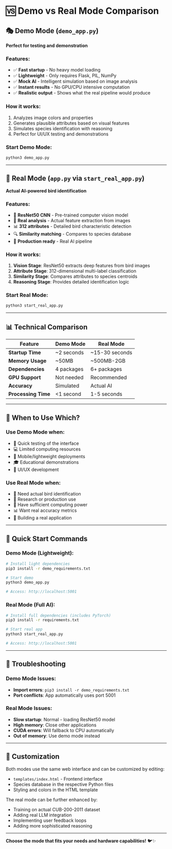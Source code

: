 # 🆚 Demo vs Real Mode Comparison

## 🎭 Demo Mode (`demo_app.py`)
**Perfect for testing and demonstration**

### Features:
- ✅ **Fast startup** - No heavy model loading
- ✅ **Lightweight** - Only requires Flask, PIL, NumPy
- ✅ **Mock AI** - Intelligent simulation based on image analysis
- ✅ **Instant results** - No GPU/CPU intensive computation
- ✅ **Realistic output** - Shows what the real pipeline would produce

### How it works:
1. Analyzes image colors and properties
2. Generates plausible attributes based on visual features
3. Simulates species identification with reasoning
4. Perfect for UI/UX testing and demonstrations

### Start Demo Mode:
```bash
python3 demo_app.py
```

---

## 🧠 Real Mode (`app.py` via `start_real_app.py`)
**Actual AI-powered bird identification**

### Features:
- 🚀 **ResNet50 CNN** - Pre-trained computer vision model
- 🎯 **Real analysis** - Actual feature extraction from images
- 📊 **312 attributes** - Detailed bird characteristic detection
- 🔍 **Similarity matching** - Compares to species database
- 💪 **Production ready** - Real AI pipeline

### How it works:
1. **Vision Stage**: ResNet50 extracts deep features from bird images
2. **Attribute Stage**: 312-dimensional multi-label classification
3. **Similarity Stage**: Compares attributes to species centroids
4. **Reasoning Stage**: Provides detailed identification logic

### Start Real Mode:
```bash
python3 start_real_app.py
```

---

## 📊 Technical Comparison

| Feature | Demo Mode | Real Mode |
|---------|-----------|-----------|
| **Startup Time** | ~2 seconds | ~15-30 seconds |
| **Memory Usage** | ~50MB | ~500MB-2GB |
| **Dependencies** | 4 packages | 6+ packages |
| **GPU Support** | Not needed | Recommended |
| **Accuracy** | Simulated | Actual AI |
| **Processing Time** | <1 second | 1-5 seconds |

---

## 🎯 When to Use Which?

### Use **Demo Mode** when:
- 🚀 Quick testing of the interface
- 💻 Limited computing resources
- 📱 Mobile/lightweight deployments
- 🎓 Educational demonstrations
- 🔧 UI/UX development

### Use **Real Mode** when:
- 🧠 Need actual bird identification
- 🔬 Research or production use
- 💪 Have sufficient computing power
- 📊 Want real accuracy metrics
- 🎯 Building a real application

---

## 🚀 Quick Start Commands

### Demo Mode (Lightweight):
```bash
# Install light dependencies
pip3 install -r demo_requirements.txt

# Start demo
python3 demo_app.py

# Access: http://localhost:5001
```

### Real Mode (Full AI):
```bash
# Install full dependencies (includes PyTorch)
pip3 install -r requirements.txt

# Start real app
python3 start_real_app.py

# Access: http://localhost:5001
```

---

## 🔧 Troubleshooting

### Demo Mode Issues:
- **Import errors**: `pip3 install -r demo_requirements.txt`
- **Port conflicts**: App automatically uses port 5001

### Real Mode Issues:
- **Slow startup**: Normal - loading ResNet50 model
- **High memory**: Close other applications
- **CUDA errors**: Will fallback to CPU automatically
- **Out of memory**: Use demo mode instead

---

## 🎨 Customization

Both modes use the same web interface and can be customized by editing:
- `templates/index.html` - Frontend interface
- Species database in the respective Python files
- Styling and colors in the HTML template

The real mode can be further enhanced by:
- Training on actual CUB-200-2011 dataset
- Adding real LLM integration
- Implementing user feedback loops
- Adding more sophisticated reasoning

---

**Choose the mode that fits your needs and hardware capabilities!** 🐦✨
